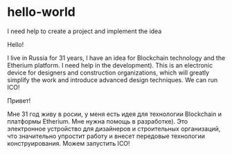 # hello-world
 
 I need help to create a project and implement the idea
 
Hello! 

I live in Russia for 31 years, I have an idea for Blockchain technology and the Etherium platform. 
I need help in the development). This is an electronic device for designers and construction organizations, which will greatly simplify
the work and introduce advanced design techniques. We can run ICO!

Привет!

Мне 31 год живу в росии, у меня есть идея для технологии Blockchain и платформы Etherium. Мне нужна помощь в разработке). 
Это электронное устройство для дизайнеров и строительных организаций, что значительно упростит работу и внесет передовые технологии конструирования. Можем запустить ICO!
